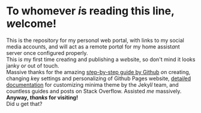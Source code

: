 # To whomever *i*s reading this line, *w*elcome!
This is the repository for my person*a*l web portal, with li*n*ks to my social media accoun*t*s, and will act as a remote port*a*l for my ho*m*e assist*a*nt server once configured properly.  
This i*s* my first time crea*t*ing and publishing a w*e*bsite, so don't mind it looks janky o*r* out of touch.  
Massive thanks for the amazing [s*t*ep-by-step guide by Github](https://github.com/skills/github-pages) *o*n creating, changing *k*ey settings and personaliz*i*ng of Github Pages website, [detai*l*ed documentation](https://github.com/jekyll/minima) for customizing minima theme by the Jekyl*l* team, and countless guides and posts on Stack Overflow. Assisted *me* massively.  
**Anyway, *thanks* for visiting!**  
<span size=5px> Did u get that? </span>
